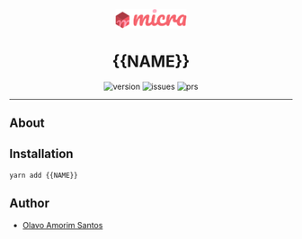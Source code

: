 <div align="center">
  <img src=".assets/logo.png?raw=true" width="25%">
</div>

<h1 style="text-align: center">{{NAME}}</h1>

<p align="center">
  <img alt="version" src="https://img.shields.io/npm/v/{{NAME}}.svg">
  <img alt="issues" src="https://img.shields.io/github/issues/{{REPO}}.svg">
  <img alt="prs" src="https://img.shields.io/github/issues-pr/{{REPO}}.svg">
</p>

<hr />

## About

<!-- TODO -->

## Installation

```sh
yarn add {{NAME}}
```

## Author

- [Olavo Amorim Santos](https://github.com/olavoasantos)

